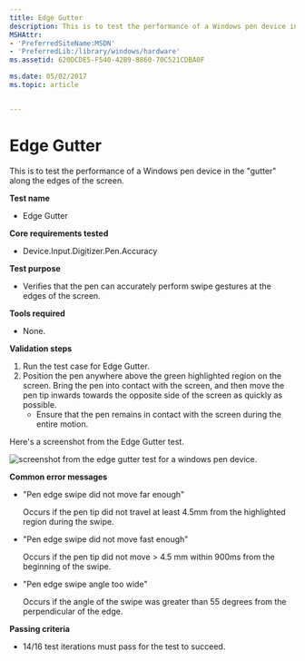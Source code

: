 ```yaml
---
title: Edge Gutter
description: This is to test the performance of a Windows pen device in the \ 0034;gutter \ 0034; along the edges of the screen.
MSHAttr:
- 'PreferredSiteName:MSDN'
- 'PreferredLib:/library/windows/hardware'
ms.assetid: 620DCDE5-F540-42B9-8860-70C521CDBA0F

ms.date: 05/02/2017
ms.topic: article


---
```


# Edge Gutter


This is to test the performance of a Windows pen device in the "gutter" along the edges of the screen.

**Test name**

-   Edge Gutter

**Core requirements tested**

-   Device.Input.Digitizer.Pen.Accuracy

**Test purpose**

-   Verifies that the pen can accurately perform swipe gestures at the edges of the screen.

**Tools required**

-   None.

**Validation steps**

1. Run the test case for Edge Gutter.
2. Position the pen anywhere above the green highlighted region on the screen. Bring the pen into contact with the screen, and then move the pen tip inwards towards the opposite side of the screen as quickly as possible.
   + Ensure that the pen remains in contact with the screen during the entire motion.

Here's a screenshot from the Edge Gutter test.

![screenshot from the edge gutter test for a windows pen device.](../images/pen-test-edgegutter.png)

**Common error messages**

-   "Pen edge swipe did not move far enough"
    
    Occurs if the pen tip did not travel at least 4.5mm from the highlighted region during the swipe.
-   "Pen edge swipe did not move fast enough"
    
    Occurs if the pen tip did not move &gt; 4.5 mm within 900ms from the beginning of the swipe.
-   "Pen edge swipe angle too wide"
    
    Occurs if the angle of the swipe was greater than 55 degrees from the perpendicular of the edge.

**Passing criteria**

-   14/16 test iterations must pass for the test to succeed.

